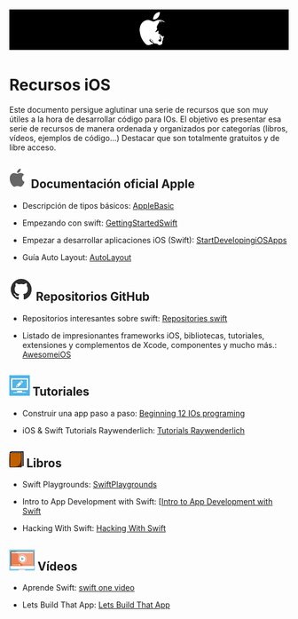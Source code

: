 # ![](https://github.com/FranHenriquez/otro/blob/master/apple-logo-secrets.jpg) 


# Recursos iOS


Este documento persigue aglutinar una serie de recursos que son muy útiles a la hora de desarrollar código para IOs. 
El objetivo es presentar esa serie de recursos de manera ordenada y organizados por categorías (libros, vídeos, ejemplos de código...)
Destacar que son totalmente gratuitos y de libre acceso. 


## ![](https://github.com/FranHenriquez/otro/blob/master/apple.png) Documentación oficial Apple

* Descripción de tipos básicos: [AppleBasic](https://developer.apple.com/documentation/swift)

* Empezando con swift: [GettingStartedSwift](https://swift.org/getting-started/#installing-swift)

* Empezar a desarrollar aplicaciones iOS (Swift): [StartDevelopingiOSApps](https://developer.apple.com/library/archive/referencelibrary/GettingStarted/DevelopiOSAppsSwift/index.html)

* Guía Auto Layout: [AutoLayout](https://developer.apple.com/library/archive/documentation/UserExperience/Conceptual/AutolayoutPG/index.html) 

## ![](https://github.com/FranHenriquez/otro/blob/master/github-mark.png) Repositorios GitHub

* Repositorios interesantes sobre swift: [Repositories swift](https://github.com/apple)

* Listado de impresionantes frameworks iOS, bibliotecas, tutoriales, extensiones y complementos de Xcode, componentes y mucho más.: [AwesomeiOS](https://github.com/vsouza/awesome-ios)

## ![](https://github.com/FranHenriquez/otro/blob/master/images.png) Tutoriales

* Construir una app paso a paso: [Beginning 12 IOs programing](https://www.appcoda.com/learnswift/)

* iOS & Swift Tutorials Raywenderlich: [Tutorials Raywenderlich](https://www.raywenderlich.com/ios)

## ![](https://github.com/FranHenriquez/otro/blob/master/libro.png) Libros

* Swift Playgrounds: [SwiftPlaygrounds](https://www.apple.com/swift/playgrounds/)

* Intro to App Development with Swift: [[Intro to App Development with Swift](https://itunes.apple.com/us/book/intro-to-app-development-with-swift/id1118575552?mt=11)

* Hacking With Swift: [Hacking With Swift](https://www.hackingwithswift.com/)

## ![](https://github.com/FranHenriquez/otro/blob/master/videos.png) Vídeos 

* Aprende Swift: [swift one video](https://www.youtube.com/watch?v=6Zf79Ns8_oY)


* Lets Build That App: [Lets Build That App](https://www.youtube.com/channel/UCuP2vJ6kRutQBfRmdcI92mA)

